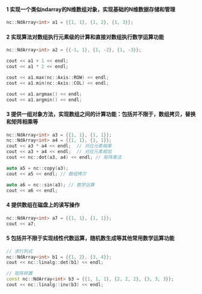 #### 1 实现一个类似ndarray的N维数组对象，实现基础的N维数据存储和管理

```c++
nc::NdArray<int> a1 = {{1, 1}, {1, 2}, {1, 3}};
```

#### 2 实现算法对数组执行元素级的计算和直接对数组执行数学运算功能

```c++
nc::NdArray<int> a2 = {{-1, 1}, {1, -2}, {1, -3}};

cout << a1 + 1 << endl;
cout << a1 * 2 << endl;

cout << a1.max(nc::Axis::ROW) << endl;
cout << a1.min(nc::Axis::COL) << endl;

cout << a1.argmax() << endl;
cout << a1.argmin() << endl;
```

#### 3 提供一组对象方法，实现数组之间的计算功能：包括并不限于，数组拷贝，替换和矩阵相乘等

```c++
nc::NdArray<int> a3 = {{1, 1}, {1, 1}};
nc::NdArray<int> a4 = {{1, 1}, {1, 1}};
cout << a3 * a4 << endl;  // 对应元素相乘
cout << a3 + a4 << endl;  // 对应元素相加
cout << nc::dot(a3, a4) << endl; // 矩阵乘法

auto a5 = nc::copy(a3);
cout << a5 << endl; // 数组拷贝

auto a6 = nc::sin(a3); // 数学运算
cout << a6 << endl;
```

#### 4 提供数组在磁盘上的读写操作

```c++
nc::NdArray<int> a7 = {{1, 1}, {1, 1}}; 
cout << a7;
```

#### 5 包括并不限于实现线性代数运算，随机数生成等其他常用数学运算功能

```c++
// 求行列式
nc::NdArray<int> b1 = {{1, 2}, {3, 4}};
cout << nc::linalg::det(b1) << endl;

// 矩阵转置
const nc::NdArray<int> b3 = {{1, 1, 1}, {2, 2, 2}, {3, 3, 3}};
cout << nc::linalg::inv(b3) << endl;
```

